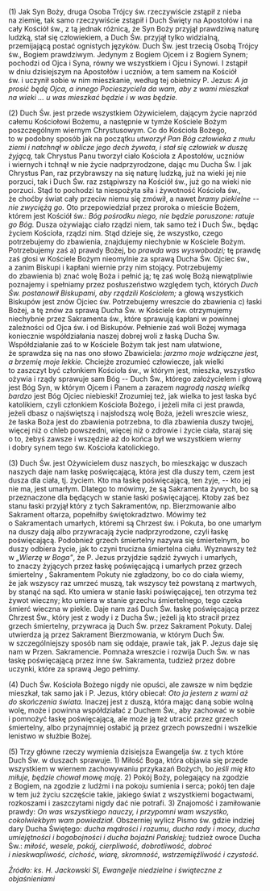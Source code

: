 
\(1\) Jak Syn Boży, druga Osoba Trójcy św. rzeczywiście zstąpił z nieba
na ziemię, tak samo rzeczywiście zstąpił i Duch Święty na Apostołów i na
cały Kościół św., z tą jednak różnicą, że Syn Boży przyjął prawdziwą
naturę ludzką, stał się człowiekiem, a Duch Św. przyjął tylko widzialną,
przemijającą postać ognistych języków. Duch Św. jest trzecią Osobą
Trójcy św., Bogiem prawdziwym. Jedynym z Bogiem Ojcem i z Bogiem Synem;
pochodzi od Ojca i Syna, równy we wszystkiem i Ojcu i Synowi. I zstąpił
w dniu dzisiejszym na Apostołów i uczniów, a tem samem na Kościół
św. i uczynił sobie w nim mieszkanie, według tej obietnicy P. Jezus:
*A ja prosić będę Ojca, a innego Pocieszyciela da wam, aby z wami
mieszkał na wieki ... u was mieszkać będzie i w was będzie.*

\(2\) Duch Św. jest przede wszystkiem Ożywicielem, dającym życie naprzód
całemu Kościołowi Bożemu, a następnie w tymże Kościele Bożym
poszczególnym wiernym Chrystusowym. Co do Kościoła Bożego, to w podobny
sposób jak na początku *utworzył Pan Bóg człowieka z mułu ziemi
i natchnął w oblicze jego dech żywota, i stał się człowiek w duszę
żyjącą,* tak Chrystus Panu tworzył ciało Kościoła z Apostołów, uczniów
i wiernych i tchnął w nie życie nadprzyrodzone, dając mu Ducha Św. I jak
Chrystus Pan, raz przybrawszy na się naturę ludzką, już na wieki jej nie
porzuci, tak i Duch Św. raz zstąpiwszy na Kościół św., już go na wieki
nie porzuci. Stąd to pochodzi ta niespożyta siła i żywotność Kościoła
św., że choćby świat cały przeciw niemu się zmówił, a nawet *bramy
piekielne -- nie zwyciężą go.* Oto przepowiedział przez proroka
o mieście Bożem, którem jest Kościół św.: *Bóg pośrodku niego, nie
będzie poruszone: ratuje go Bóg.* Dusza ożywiając ciało rządzi niem, tak
samo też i Duch Św., będąc życiem Kościoła, rządzi nim. Stąd dzieje się,
że wszystko, czego potrzebujemy do zbawienia, znajdujemy niechybnie
w Kościele Bożym. Potrzebujemy zaś a) prawdy Bożej, bo *prawda was
wyswobodzi;* tę prawdę zaś głosi w Kościele Bożym nieomylnie za sprawą
Ducha Św. Ojciec św., a zanim Biskupi i kapłani wiernie przy nim
stojący. Potrzebujemy do zbawienia b) znać wolę Boża i pełnić ją; tę zaś
wolę Bożą niewątpliwie poznajemy i spełniamy przez posłuszeństwo
względem tych, których *Duch Św. postanowił Biskupami, aby rządzili
Kościołem;* a głową wszystkich Biskupów jest znów Ojciec
św. Potrzebujemy wreszcie do zbawienia c) łaski Bożej, a tę znów
za sprawą Ducha Św. w Kościele św. otrzymujemy niechybnie przez
Sakramenta św., które sprawują kapłani w powinnej zależności od Ojca
św. i od Biskupów. Pełnienie zaś woli Bożej wymaga koniecznie
współdziałania naszej dobrej woli z łaską Ducha Św. Współdziałanie zaś
to w Kościele Bożym tak jest nam ułatwione, że sprawdza się na nas ono
słowo Zbawiciela: *jarzmo moje wdzięczne jest, a brzemię moje lekkie.*
Chciejże zrozumieć człowiecze, jak wielki to zaszczyt być członkiem
Kościoła św., w którym jest, mieszka, wszystko ożywia i rządy sprawuje
sam Bóg -- Duch Św., którego założycielem i głową jest Bóg Syn, w którym
Ojcem i Panem a zarazem *nagrodą naszą wielką bardzo* jest Bóg Ojciec
niebieski! Zrozumiej też, jak wielka to jest łaska być katolikiem, czyli
członkiem Kościoła Bożego, i jeżeli miła ci jest prawda, jeżeli dbasz
o najświętszą i najsłodszą wolę Boża, jeżeli wreszcie wiesz, że łaska
Boża jest do zbawienia potrzebna, to dla zbawienia duszy twojej, więcej
niż o chleb powszedni, więcej niż o zdrowie i życie ciała, staraj się
o to, żebyś zawsze i wszędzie aż do końca był we wszystkiem wierny
i dobry synem tego św. Kościoła katolickiego.

\(3\) Duch Św. jest Ożywicielem dusz naszych, bo mieszkając w duszach
naszych daje nam łaskę poświęcającą, która jest dla duszy tem, czem jest
dusza dla ciała, tj. życiem. Kto ma łaskę poświęcającą, ten żyje, -- kto
jej nie ma, jest umarłym. Dlatego to mówimy, że są Sakramenta żywych, bo
są przeznaczone dla będących w stanie łaski poświęcającej. Ktoby zaś bez
stanu łaski przyjął który z tych Sakramentów, np. Bierzmowanie albo
Sakrament ołtarza, popełniłby świętokradztwo. Mówimy też o Sakramentach
umarłych, któremi są Chrzest św. i Pokuta, bo one umarłym na duszy dają
albo przywracają życie nadprzyrodzone, czyli łaskę poświęcającą.
Podobnież grzech śmiertelny nazywa się śmiertelnym, bo duszy odbiera
życie, jak to czyni trucizna śmiertelna ciału. Wyznawszy też w *„Wierzę
w Boga"*, że P. Jezus przyjdzie sądzić żywych i umarłych, to znaczy
żyjących przez łaskę poświęcającą i umarłych przez grzech śmiertelny ,
Sakramentem Pokuty nie zgładzony, bo co do ciała wiemy, że jak wszyscy
raz umrzeć muszą, tak wszyscy też powstaną z martwych, by stanąć na sąd.
Kto umiera w stanie łaski poświęcającej, ten otrzyma też żywot wieczny;
kto umiera w stanie grzechu śmiertelnego, tego czeka śmierć wieczna
w piekle. Daje nam zaś Duch Św. łaskę poświęcającą przez Chrzest Św.,
który jest z wody i z Ducha Św.; jeżeli ją kto stracił przez grzech
śmiertelny, przywraca ją Duch Św. przez Sakrament Pokuty. Dalej
utwierdza ją przez Sakrament Bierzmowania, w którym Duch Św.
w szczególniejszy sposób nam się oddaje, prawie tak, jak P. Jezus daje
się nam w Przen. Sakramencie. Pomnaża wreszcie i rozwija Duch Św. w nas
łaskę poświęcającą przez inne św. Sakramenta, tudzież przez dobre
uczynki, które za sprawą Jego pełnimy.

\(4\) Duch Św. Kościoła Bożego nigdy nie opuści, ale zawsze w nim będzie
mieszkał, tak samo jak i P. Jezus, który obiecał: *Oto ja jestem z wami
aż do skończenia świata.* Inaczej jest z duszą, która mając daną sobie
wolną wolę, może i powinna współdziałać z Duchem Św., aby zachować
w sobie i pomnożyć łaskę poświęcającą, ale może ją też utracić przez
grzech śmiertelny, albo przynajmniej osłabić ją przez grzech powszedni
i wszelkie lenistwo w służbie Bożej.

\(5\) Trzy główne rzeczy wymienia dzisiejsza Ewangelja św. z tych które
Duch Św. w duszach sprawuje. 1) Miłość Boga, która objawia się przede
wszystkiem w wiernem zachowywaniu przykazań Bożych, bo *jeśli mię kto
miłuje, będzie chował mowę moję.* 2) Pokój Boży, polegający na zgodzie
z Bogiem, na zgodzie z ludźmi i na pokoju sumienia i serca; pokój ten
daje w tem już życiu szczęście takie, jakiego świat z wszystkiemi
bogactwami, rozkoszami i zaszczytami nigdy dać nie potrafi. 3) Znajomość
i zamiłowanie prawdy: *On was wszystkiego nauczy, i przypomni wam
wszystko, cokolwiekbym wam powiedział.* Obszerniej wylicz Pismo
św. gdzie indziej dary Ducha Świętego: *ducha mądrości i rozumu, ducha
rady i mocy, ducha umiejętności i bogobojności i ducha bojaźni
Pańskiej;* tudzież owoce Ducha Św.: *miłość, wesele, pokój, cierpliwość,
dobrotliwość, dobroć i nieskwapliwość, cichość, wiarę, skromność,
wstrzemięźliwość i czystość.*

*Źródło: ks. H. Jackowski SI, Ewangelje niedzielne i świąteczne z objaśnieniami*

